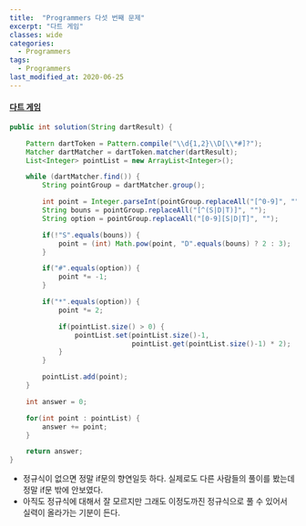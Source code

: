 ```yaml
---
title:  "Programmers 다섯 번째 문제"
excerpt: "다트 게임"
classes: wide
categories:
  - Programmers
tags:
  - Programmers
last_modified_at: 2020-06-25
---
```


#### [다트 게임](https://programmers.co.kr/learn/courses/30/lessons/17682)

```java
public int solution(String dartResult) {

    Pattern dartToken = Pattern.compile("\\d{1,2}\\D[\\*#]?");
    Matcher dartMatcher = dartToken.matcher(dartResult);
    List<Integer> pointList = new ArrayList<Integer>();

    while (dartMatcher.find()) {
        String pointGroup = dartMatcher.group();

        int point = Integer.parseInt(pointGroup.replaceAll("[^0-9]", ""));
        String bouns = pointGroup.replaceAll("[^(S|D|T)]", "");
        String option = pointGroup.replaceAll("[0-9][S|D|T]", "");

        if(!"S".equals(bouns)) {
            point = (int) Math.pow(point, "D".equals(bouns) ? 2 : 3);
        }

        if("#".equals(option)) {
            point *= -1;
        }

        if("*".equals(option)) {
            point *= 2;

            if(pointList.size() > 0) {
                pointList.set(pointList.size()-1, 
                              pointList.get(pointList.size()-1) * 2);
            }
        }

        pointList.add(point);
    }

    int answer = 0;

    for(int point : pointList) {
        answer += point;
    }

    return answer;
}
```

* 정규식이 없으면 정말 if문의 향연일듯 하다. 실제로도 다른 사람들의 풀이를 봤는데 정말 if문 밖에 안보였다.
* 아직도 정규식에 대해서 잘 모르지만 그래도 이정도까진 정규식으로 풀 수 있어서 실력이 올라가는 기분이 든다.
